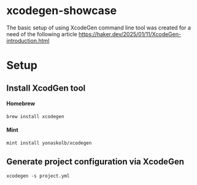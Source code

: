 # xcodegen-showcase
The basic setup of using XcodeGen command line tool was created for a need of the following article https://haker.dev/2025/01/11/XcodeGen-introduction.html

# Setup

## Install XcodGen tool

#### Homebrew

```
brew install xcodegen
```

#### Mint

```
mint install yonaskolb/xcodegen
```

## Generate project configuration via XcodeGen

```
xcodegen -s project.yml
```
